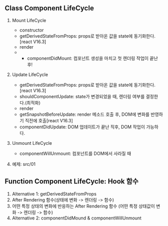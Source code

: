 ## Class Component LifeCycle
1.  Mount LifeCycle
    - constructor
    - getDerivedStateFromProps: props로 받아온 값을 state에 동기화한다.[react V16.3]
    - render
    - * componentDidMount: 컴포넌트 생성을 마치고 첫 렌더링 작업이 끝난 후!

2.  Update LifeCycle
    - getDerivedStateFromProps: props로 받아온 값을 state에 동기화한다.[react V16.3]
    - shouldComponentUpdate: state가 변경되었을 때, 렌더링 여부를 결정한다.(최적화)
    - render
    - getSnapshotBeforeUpdate: render 메소드 호출 후, DOM에 변화를 반영하기 직전에 호출[react V16.3]
    - componentDidUpdate: DOM 업데이트가 끝난 직후, DOM 작업이 가능하다.

3.  Unmount LifeCycle
    - componentWillUnmount: 컴포넌트를 DOM에서 사라질 때

4.  예제: src/01

## Function Component LifeCycle: Hook 함수
1.  Alternative 1: getDerivedStateFromProps
2.  After Rendering 함수(상태에 변화 -> 렌더링 -> 함수)
3.  어떤 특정 상태의 변화에 반응하는 After Rendering 함수 (어떤 특정 상태값이 변화 -> 렌더링 -> 함수)
4.  Alternative 2: componentDidMound & componentWillUnmount
